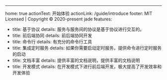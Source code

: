 ---
home: true
actionText: 开始体验
actionLink: /guide/introduce
footer: MIT Licensed | Copyright © 2020-present jade
features:
- title: 基于协议
  details: 服务与服务间的协议是基于协议进行交互的。
- title: 前后端协同
  details: 前后端协同开发
- title: 命令行
  details: 有充分的命令行工具
- title: 集成定时服务
  details: 如果你需要启动定时服务，提供命令进行定时服务的启动
- title: 文档丰富
  details: 提供丰富的文档说明，提供丰富的文档说明
- title: 开发模式
  details: 在开发模式下进行前后端开发，极大提高了开发效率和开发体验
